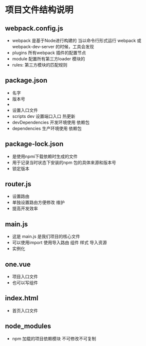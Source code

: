 # 项目文件结构说明
##  webpack.config.js 
  -  webpack 是基于Node进行构建的 当以命令行形式运行 webpack 或 webpack-dev-server 的时候，工具会发现
- plugins 所有webpack  插件的配置节点
- module 配置所有第三方loader 模块的
- rules:  第三方模块的匹配规则

## package.json
- 名字 
- 版本号
- 
- 设置入口文件
- scripts dev 设置端口入口 热更新
- devDependencies  开发环境使用 依赖包
- dependencies   生产环境使用 依赖包
## package-lock.json
- 是使用npmi下载依赖时生成的文件
- 用于记录当时状态下安装的npm 包的具体来源和版本号
- 锁定版本
## router.js
- 设置路由
- 单独设置路由方便修改 维护
- 提高开发效率
## main.js
- 这是 main.js 是我们项目的核心文件
- 可以使用import 使用导入路由  组件 样式  导入资源
- 实例化
## one.vue
- 项目入口文件
- 也可以写组件
## index.html
- 首页入口文件
## node_modules
- npm 加载的项目依赖模块 不可修改不可复制
